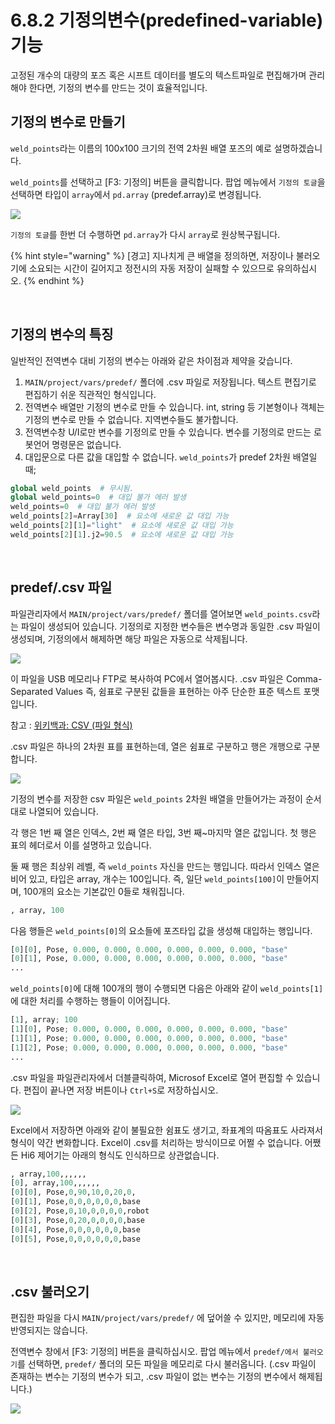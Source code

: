 ﻿# 6.8.2 기정의변수(predefined-variable) 기능

고정된 개수의 대량의 포즈 혹은 시프트 데이터를 별도의 텍스트파일로 편집해가며 관리해야 한다면, 기정의 변수를 만드는 것이 효율적입니다.

## 기정의 변수로 만들기

`weld_points`라는 이름의 100x100 크기의 전역 2차원 배열 포즈의 예로 설명하겠습니다.

`weld_points`를 선택하고 [F3: 기정의] 버튼을 클릭합니다. 팝업 메뉴에서 `기정의 토글`을 선택하면 타입이 `array`에서 `pd.array` (predef.array)로 변경됩니다.

![](../../_assets/tp630/panel-gvar/predef0.png)

`기정의 토글`를 한번 더 수행하면 `pd.array`가 다시 `array`로 원상복구됩니다.


{% hint style="warning" %}
\[경고\] 지나치게 큰 배열을 정의하면, 저장이나 불러오기에 소요되는 시간이 길어지고 정전시의 자동 저장이 실패할 수 있으므로 유의하십시오.
{% endhint %}

<br>

## 기정의 변수의 특징

일반적인 전역변수 대비 기정의 변수는 아래와 같은 차이점과 제약을 갖습니다.

1) `MAIN/project/vars/predef/` 폴더에 .csv 파일로 저장됩니다. 텍스트 편집기로 편집하기 쉬운 직관적인 형식입니다.
2) 전역변수 배열만 기정의 변수로 만들 수 있습니다. int, string 등 기본형이나 객체는 기정의 변수로 만들 수 없습니다. 지역변수들도 불가합니다.
3) 전역변수창 U/I로만 변수를 기정의로 만들 수 있습니다. 변수를 기정의로 만드는 로봇언어 명령문은 없습니다.
4) 대입문으로 다른 값을 대입할 수 없습니다. `weld_points`가 predef 2차원 배열일 때;

```python
global weld_points  # 무시됨.
global weld_points=0  # 대입 불가 에러 발생
weld_points=0  # 대입 불가 에러 발생
weld_points[2]=Array[30]  # 요소에 새로운 값 대입 가능
weld_points[2][1]="light"  # 요소에 새로운 값 대입 가능
weld_points[2][1].j2=90.5  # 요소에 새로운 값 대입 가능
```

<br>

## predef/.csv 파일

파일관리자에서 `MAIN/project/vars/predef/` 폴더를 열어보면 `weld_points.csv`라는 파일이 생성되어 있습니다. 기정의로 지정한 변수들은 변수명과 동일한 .csv 파일이 생성되며, 기정의에서 해제하면 해당 파일은 자동으로 삭제됩니다.

![](../../_assets/tp630/panel-gvar/predef1.png)

이 파일을 USB 메모리나 FTP로 복사하여 PC에서 열어봅시다. .csv 파일은 Comma-Separated Values 즉, 쉼표로 구분된 값들을 표현하는 아주 단순한 표준 텍스트 포맷입니다.

참고 : [위키백과: CSV (파일 형식)](https://ko.wikipedia.org/wiki/CSV_(%ED%8C%8C%EC%9D%BC_%ED%98%95%EC%8B%9D))

.csv 파일은 하나의 2차원 표를 표현하는데, 열은 쉼표로 구분하고 행은 개행으로 구분합니다.

![](../../_assets/tp630/panel-gvar/predef2.png)

기정의 변수를 저장한 csv 파일은 `weld_points` 2차원 배열을 만들어가는 과정이 순서대로 나열되어 있습니다.

각 행은 1번 째 열은 인덱스, 2번 째 열은 타입, 3번 째~마지막 열은 값입니다. 첫 행은 표의 헤더로서 이를 설명하고 있습니다.

둘 째 행은 최상위 레벨, 즉 `weld_points` 자신을 만드는 행입니다. 따라서 인덱스 열은 비어 있고, 타입은 array, 개수는 100입니다. 즉, 일단 `weld_points[100]`이 만들어지며, 100개의 요소는 기본값인 0들로 채워집니다.

```python
, array, 100
```

다음 행들은 `weld_points[0]`의 요소들에 포즈타입 값을 생성해 대입하는 행입니다.

```python
[0][0], Pose, 0.000, 0.000, 0.000, 0.000, 0.000, 0.000, "base"
[0][1], Pose, 0.000, 0.000, 0.000, 0.000, 0.000, 0.000, "base"
...
```

`weld_points[0]`에 대해 100개의 행이 수행되면 다음은 아래와 같이 `weld_points[1]`에 대한 처리를 수행하는 행들이 이어집니다.

```python
[1], array; 100
[1][0], Pose; 0.000, 0.000, 0.000, 0.000, 0.000, 0.000, "base"
[1][1], Pose; 0.000, 0.000, 0.000, 0.000, 0.000, 0.000, "base"
[1][2], Pose; 0.000, 0.000, 0.000, 0.000, 0.000, 0.000, "base"
...
```

.csv 파일을 파일관리자에서 더블클릭하여, Microsof Excel로 열어 편집할 수 있습니다. 편집이 끝나면 저장 버튼이나 `Ctrl+S`로 저장하십시오.

![](../../_assets/tp630/panel-gvar/predef3.png)

Excel에서 저장하면 아래와 같이 불필요한 쉼표도 생기고, 좌표계의 따옴표도 사라져서 형식이 약간 변화합니다. Excel이 .csv를 처리하는 방식이므로 어쩔 수 없습니다. 어쨌든 Hi6 제어기는 아래의 형식도 인식하므로 상관없습니다.

```python
, array,100,,,,,,
[0], array,100,,,,,,
[0][0], Pose,0,90,10,0,20,0,
[0][1], Pose,0,0,0,0,0,0,base
[0][2], Pose,0,10,0,0,0,0,robot
[0][3], Pose,0,20,0,0,0,0,base
[0][4], Pose,0,0,0,0,0,0,base
[0][5], Pose,0,0,0,0,0,0,base
```

<br>

## .csv 불러오기

편집한 파일을 다시 `MAIN/project/vars/predef/` 에 덮어쓸 수 있지만, 메모리에 자동 반영되지는 않습니다.

전역변수 창에서 [F3: 기정의] 버튼을 클릭하십시오. 팝업 메뉴에서 `predef/에서 불러오기`를 선택하면, `predef/` 폴더의 모든 파일을 메모리로 다시 불러옵니다.
(.csv 파일이 존재하는 변수는 기정의 변수가 되고, .csv 파일이 없는 변수는 기정의 변수에서 해제됩니다.)

![](../../_assets/tp630/panel-gvar/predef0.png)

